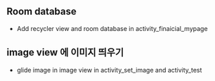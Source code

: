 ##  Room database
  + Add recycler view and room database in activity_finaicial_mypage 

## image view 에 이미지 띄우기
  + glide image in image view in activity_set_image and activity_test
